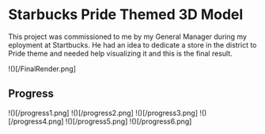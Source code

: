# Starbucks Pride Themed 3D Model

This project was commissioned to me by my General Manager during my eployment at Startbucks. He had an idea to dedicate a store in the district to Pride theme and needed help visualizing it and this is the final result.

!()[/FinalRender.png]

## Progress

!()[/progress1.png]
!()[/progress2.png]
!()[/progress3.png]
!()[/progress4.png]
!()[/progress5.png]
!()[/progress6.png]
